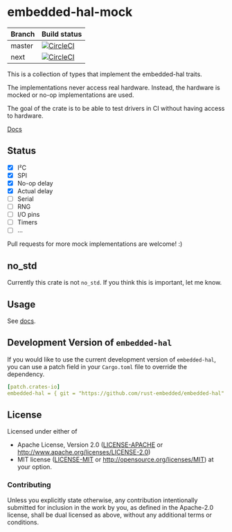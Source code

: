 # embedded-hal-mock

| Branch | Build status |
| --- | --- |
| master | [![CircleCI][circle-ci-badge]][circle-ci] |
| next | [![CircleCI][circle-ci-badge-next]][circle-ci-next] |

This is a collection of types that implement the embedded-hal traits.

The implementations never access real hardware. Instead, the hardware is mocked
or no-op implementations are used.

The goal of the crate is to be able to test drivers in CI without having access
to hardware.

[Docs](https://docs.rs/embedded-hal-mock/)

## Status

- [x] I²C
- [x] SPI
- [x] No-op delay
- [x] Actual delay
- [ ] Serial
- [ ] RNG
- [ ] I/O pins
- [ ] Timers
- [ ] ...

Pull requests for more mock implementations are welcome! :)

## no\_std

Currently this crate is not `no_std`. If you think this is important, let me
know.

## Usage

See [docs](https://docs.rs/embedded-hal-mock/).

## Development Version of `embedded-hal`

If you would like to use the current development version of `embedded-hal`, you
can use a patch field in your `Cargo.toml` file to override the dependency.

```yaml
[patch.crates-io]
embedded-hal = { git = "https://github.com/rust-embedded/embedded-hal" }
```

## License

Licensed under either of

 * Apache License, Version 2.0 ([LICENSE-APACHE](LICENSE-APACHE) or
   http://www.apache.org/licenses/LICENSE-2.0)
 * MIT license ([LICENSE-MIT](LICENSE-MIT) or
   http://opensource.org/licenses/MIT) at your option.

### Contributing

Unless you explicitly state otherwise, any contribution intentionally submitted
for inclusion in the work by you, as defined in the Apache-2.0 license, shall
be dual licensed as above, without any additional terms or conditions.


<!-- Badges -->
[circle-ci]: https://circleci.com/gh/dbrgn/embedded-hal-mock/tree/master
[circle-ci-badge]: https://circleci.com/gh/dbrgn/embedded-hal-mock/tree/master.svg?style=shield
[circle-ci-next]: https://circleci.com/gh/dbrgn/embedded-hal-mock/tree/next
[circle-ci-badge-next]: https://circleci.com/gh/dbrgn/embedded-hal-mock/tree/next.svg?style=shield
